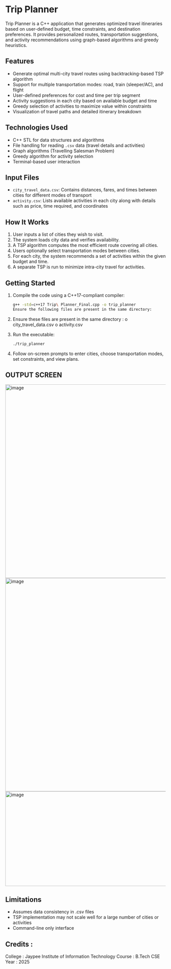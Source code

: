 # Trip Planner

Trip Planner is a C++ application that generates optimized travel itineraries based on user-defined budget, time constraints, and destination preferences. It provides personalized routes, transportation suggestions, and activity recommendations using graph-based algorithms and greedy heuristics.

## Features

- Generate optimal multi-city travel routes using backtracking-based TSP algorithm
- Support for multiple transportation modes: road, train (sleeper/AC), and flight
- User-defined preferences for cost and time per trip segment
- Activity suggestions in each city based on available budget and time
- Greedy selection of activities to maximize value within constraints
- Visualization of travel paths and detailed itinerary breakdown

## Technologies Used

- C++ STL for data structures and algorithms
- File handling for reading `.csv` data (travel details and activities)
- Graph algorithms (Travelling Salesman Problem)
- Greedy algorithm for activity selection
- Terminal-based user interaction

## Input Files

- `city_travel_data.csv`: Contains distances, fares, and times between cities for different modes of transport
- `activity.csv`: Lists available activities in each city along with details such as price, time required, and coordinates

## How It Works

1. User inputs a list of cities they wish to visit.
2. The system loads city data and verifies availability.
3. A TSP algorithm computes the most efficient route covering all cities.
4. Users optionally select transportation modes between cities.
5. For each city, the system recommends a set of activities within the given budget and time.
6. A separate TSP is run to minimize intra-city travel for activities.

## Getting Started

1. Compile the code using a C++17-compliant compiler:

   ```bash
   g++ -std=c++17 Trip\ Planner_Final.cpp -o trip_planner
   Ensure the following files are present in the same directory:

2. Ensure these files are present in the same directory :
   o city_travel_data.csv
   o activity.csv

3. Run the executable:

   ```bash
   ./trip_planner
   
4. Follow on-screen prompts to enter cities, choose transportation modes, set constraints, and view plans.

## OUTPUT SCREEN 
<img width="921" height="607" alt="image" src="https://github.com/user-attachments/assets/d6e6f3d5-40e8-4900-8d37-6962b173a93a" />
<img width="802" height="669" alt="image" src="https://github.com/user-attachments/assets/6b71ae68-30e3-4ac9-a0a6-33c3f77b5e29" />
<img width="777" height="297" alt="image" src="https://github.com/user-attachments/assets/b31252d0-776f-49c7-b8ce-409766a5721c" />

## Limitations
- Assumes data consistency in .csv files
- TSP implementation may not scale well for a large number of cities or activities
- Command-line only interface

## Credits :
College : Jaypee Institute of Information Technology
Course : B.Tech CSE
Year : 2025
